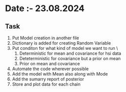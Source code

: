 # Date :- 23.08.2024
## Task
1. Put Model creation in another file
2. Dictionary is added for creating Random Variable
3. Put conditon for what kind of model we want to run \
     1. Deterministic for mean and covariance for hsi data
     2. Deteterministic for covariance but a prior on mean
     3. Prior on mean and covariance
4. Automate the code wherever possible
5. Add the model with Mean also along with Mode
6. Add the sumarry report of posterior
7. Store and plot data for each chain

